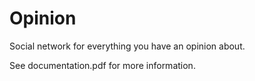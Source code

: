 Opinion
===========

Social network for everything you have an opinion about.

See documentation.pdf for more information.
